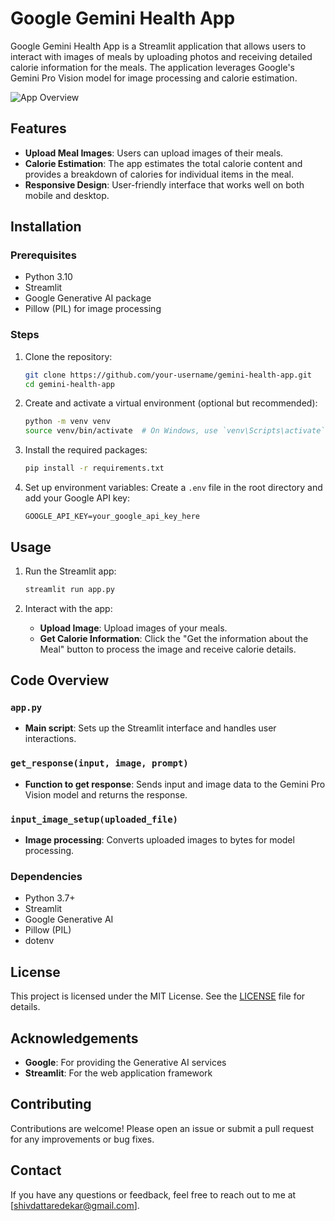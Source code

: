 # Google Gemini Health App

Google Gemini Health App is a Streamlit application that allows users to interact with images of meals by uploading photos and receiving detailed calorie information for the meals. The application leverages Google's Gemini Pro Vision model for image processing and calorie estimation.

![App Overview](https://github.com/shivdattaredekar/GeminiLLMApps/assets/46707992/cfb59a1d-8e9a-4486-a16c-e7bed0a6e0b2)

## Features

- **Upload Meal Images**: Users can upload images of their meals.
- **Calorie Estimation**: The app estimates the total calorie content and provides a breakdown of calories for individual items in the meal.
- **Responsive Design**: User-friendly interface that works well on both mobile and desktop.

## Installation

### Prerequisites

- Python 3.10
- Streamlit
- Google Generative AI package
- Pillow (PIL) for image processing

### Steps

1. Clone the repository:
    ```bash
    git clone https://github.com/your-username/gemini-health-app.git
    cd gemini-health-app
    ```

2. Create and activate a virtual environment (optional but recommended):
    ```bash
    python -m venv venv
    source venv/bin/activate  # On Windows, use `venv\Scripts\activate`
    ```

3. Install the required packages:
    ```bash
    pip install -r requirements.txt
    ```

4. Set up environment variables:
    Create a `.env` file in the root directory and add your Google API key:
    ```plaintext
    GOOGLE_API_KEY=your_google_api_key_here
    ```

## Usage

1. Run the Streamlit app:
    ```bash
    streamlit run app.py
    ```

2. Interact with the app:
    - **Upload Image**: Upload images of your meals.
    - **Get Calorie Information**: Click the "Get the information about the Meal" button to process the image and receive calorie details.

## Code Overview

### `app.py`

- **Main script**: Sets up the Streamlit interface and handles user interactions.

### `get_response(input, image, prompt)`

- **Function to get response**: Sends input and image data to the Gemini Pro Vision model and returns the response.

### `input_image_setup(uploaded_file)`

- **Image processing**: Converts uploaded images to bytes for model processing.

### Dependencies

- Python 3.7+
- Streamlit
- Google Generative AI
- Pillow (PIL)
- dotenv

## License

This project is licensed under the MIT License. See the [LICENSE](LICENSE) file for details.

## Acknowledgements

- **Google**: For providing the Generative AI services
- **Streamlit**: For the web application framework

## Contributing

Contributions are welcome! Please open an issue or submit a pull request for any improvements or bug fixes.

## Contact

If you have any questions or feedback, feel free to reach out to me at [shivdattaredekar@gmail.com].
